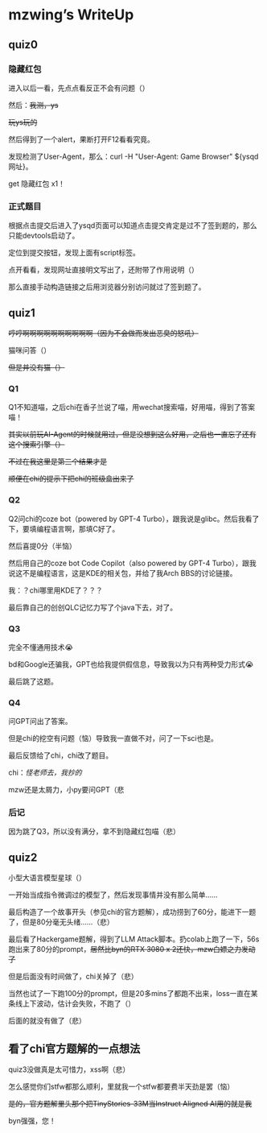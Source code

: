 # mzwing’s WriteUp

## quiz0

### 隐藏红包

进入以后一看，先点点看反正不会有问题（）

然后：~~我测，ys~~

~~玩ys玩的~~

然后得到了一个alert，果断打开F12看看究竟。

发现检测了User-Agent，那么：curl -H "User-Agent: Game Browser" ${ysqd网址}。

get 隐藏红包 x1！

### 正式题目

根据点击提交后进入了ysqd页面可以知道点击提交肯定是过不了签到题的，那么只能devtools启动了。

定位到提交按钮，发现上面有script标签。

点开看看，发现网址直接明文写出了，还附带了作用说明（）

那么直接手动构造链接之后用浏览器分别访问就过了签到题了。

## quiz1

~~哼哼啊啊啊啊啊啊啊啊啊啊（因为不会做而发出恶臭的怒吼）~~

猫咪问答（）

~~但是并没有猫（）~~

### Q1

Q1不知道喵，之后chi在香子兰说了喵，用wechat搜索喵，好用喵，得到了答案喵！

~~其实以前玩AI-Agent的时候就用过，但是没想到这么好用，之后也一直忘了还有这个搜索引擎（）~~

~~不过在我这里是第三个结果才是~~

~~顺便在chi的提示下把chi的班级盒出来了~~

### Q2

Q2问chi的coze bot（powered by GPT-4 Turbo），跟我说是glibc。然后我看了下，要填编程语言啊，那填C好了。

然后喜提0分（半恼）

然后用自己的coze bot Code Copilot（also powered by GPT-4 Turbo），跟我说这不是编程语言，这是KDE的相关包，并给了我Arch BBS的讨论链接。

我：？chi哪里用KDE了？？？

最后靠自己的创创QLC记忆力写了个java下去，对了。

### Q3

完全不懂通用技术😭

bd和Google还骗我，GPT也给我提供假信息，导致我以为只有两种受力形式😭

最后跳了这题。

### Q4

问GPT问出了答案。

但是chi的挖空有问题（恼）导致我一直做不对，问了一下sci也是。

最后反馈给了chi，chi改了题目。

chi：*怪老师去，我抄的*

mzw还是太屑力，小py要问GPT（悲

### 后记

因为跳了Q3，所以没有满分，拿不到隐藏红包喵（悲）

## quiz2

小型大语言模型星球（）

一开始当成指令微调过的模型了，然后发现事情并没有那么简单……

最后构造了一个故事开头（参见chi的官方题解），成功捞到了60分，能进下一题了，但是80分毫无头绪……（悲）

最后看了Hackergame题解，得到了LLM Attack脚本。扔colab上跑了一下，56s跑出来了80分的prompt，~~居然比byn的RTX 3080 x 2还快，mzw白嫖之力发动了~~

但是后面没有时间做了，chi关掉了（悲）

当然也试了一下跑100分的prompt，但是20多mins了都跑不出来，loss一直在某条线上下波动，估计会失败，不跑了（）

后面的就没有做了（悲）

## 看了chi官方题解的一点想法

quiz3没做真是太可惜力，xss啊（悲）

怎么感觉你们stfw都那么顺利，里就我一个stfw都要费半天劲是罢（恼）

~~是的，官方题解里头那个把TinyStories-33M当Instruct Aligned AI用的就是我~~

byn强强，您！
